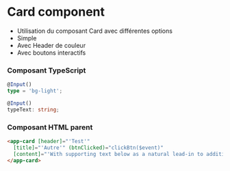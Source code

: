 # Card component
- Utilisation du composant Card avec différentes options
- Simple
- Avec Header de couleur
- Avec boutons interactifs

### Composant TypeScript
```ts
@Input()
type = 'bg-light';

@Input()
typeText: string;
```

### Composant HTML parent
```html
<app-card [header]="'Test'" 
  [title]="'Autre'" (btnClicked)="clickBtn($event)"
  [content]="'With supporting text below as a natural lead-in to additional content.'">
</app-card>
```
